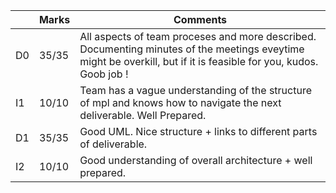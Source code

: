 |                |Marks                         |Comments                     |
|----------------|-------------------------------|-----------------------------|
|D0 | 35/35 |All aspects of team proceses and more described. Documenting minutes of the meetings eveytime might be overkill, but if it is feasible for you, kudos. Goob job !            |
|I1 | 10/10 |Team has a vague understanding of the structure of mpl and knows how to navigate the next deliverable. Well Prepared.           |
|D1 | 35/35 |Good UML. Nice structure + links to different parts of deliverable.           |
|I2 | 10/10 |Good understanding of overall architecture + well prepared.           |

